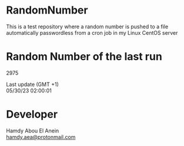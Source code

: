 # RandomNumber    
This is a test repository where a random number is pushed to a file automatically passwordless from a cron job in my Linux CentOS server    
# Random Number of the last run   
2975
      
Last update (GMT +1)    
05/30/23 02:00:01
# Developer    
Hamdy Abou El Anein   
hamdy.aea@protonmail.com
